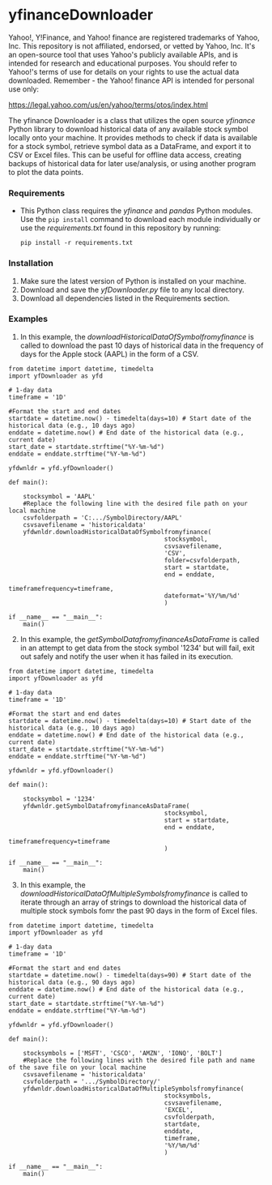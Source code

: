 # yfinanceDownloader

Yahoo!, Y!Finance, and Yahoo! finance are registered trademarks of Yahoo, Inc.
This repository is not affiliated, endorsed, or vetted by Yahoo, Inc. It's an open-source tool that uses Yahoo's publicly available APIs, and is intended for research and educational purposes.
You should refer to Yahoo!'s terms of use for details on your rights to use the actual data downloaded. Remember - the Yahoo! finance API is intended for personal use only:

https://legal.yahoo.com/us/en/yahoo/terms/otos/index.html


The yfinance Downloader is a class that utilizes the open source _yfinance_ Python library to download historical data of any available stock symbol locally onto your machine. It provides methods to check if data is available for a stock symbol, retrieve symbol data as a DataFrame, and export it to CSV or Excel files. This can be useful for offline data access, creating backups of historical data for later use/analysis, or using another program to plot the data points.

### Requirements

- This Python class requires the _yfinance_ and _pandas_ Python modules. Use the ````pip install```` command to download each module individually or use the _requirements.txt_ found in this repository by running:

    ````pip install -r requirements.txt ````

### Installation

1. Make sure the latest version of Python is installed on your machine.
2. Download and save the _yfDownloader.py_ file to any local directory.
3. Download all dependencies listed in the Requirements section.

### Examples

1. In this example, the _downloadHistoricalDataOfSymbolfromyfinance_ is called to download the past 10 days of historical data in the frequency of days for the Apple stock (AAPL) in the form of a CSV.
````
from datetime import datetime, timedelta
import yfDownloader as yfd

# 1-day data
timeframe = '1D'

#Format the start and end dates
startdate = datetime.now() - timedelta(days=10) # Start date of the historical data (e.g., 10 days ago)
enddate = datetime.now() # End date of the historical data (e.g., current date)
start_date = startdate.strftime("%Y-%m-%d")
enddate = enddate.strftime("%Y-%m-%d")

yfdwnldr = yfd.yfDownloader()

def main():
 
    stocksymbol = 'AAPL'
    #Replace the following line with the desired file path on your local machine
    csvfolderpath = 'C:.../SymbolDirectory/AAPL'
    csvsavefilename = 'historicaldata'
    yfdwnldr.downloadHistoricalDataOfSymbolfromyfinance(
                                           stocksymbol,
                                           csvsavefilename,
                                           'CSV',
                                           folder=csvfolderpath,
                                           start = startdate, 
                                           end = enddate, 
                                           timeframefrequency=timeframe,
                                           dateformat='%Y/%m/%d'
                                           )
    
if __name__ == "__main__":
    main()
````


2. In this example, the _getSymbolDatafromyfinanceAsDataFrame_ is called in an attempt to get data from the stock symbol '1234' but will fail, exit out safely and notify the user when it has failed in its execution.
````
from datetime import datetime, timedelta
import yfDownloader as yfd

# 1-day data
timeframe = '1D'

#Format the start and end dates
startdate = datetime.now() - timedelta(days=10) # Start date of the historical data (e.g., 10 days ago)
enddate = datetime.now() # End date of the historical data (e.g., current date)
start_date = startdate.strftime("%Y-%m-%d")
enddate = enddate.strftime("%Y-%m-%d")

yfdwnldr = yfd.yfDownloader()

def main():
 
    stocksymbol = '1234'
    yfdwnldr.getSymbolDatafromyfinanceAsDataFrame(
                                           stocksymbol,
                                           start = startdate, 
                                           end = enddate, 
                                           timeframefrequency=timeframe
                                           )
    
if __name__ == "__main__":
    main()
````


3. In this example, the _downloadHistoricalDataOfMultipleSymbolsfromyfinance_ is called to iterate through an array of strings to download the historical data of multiple stock symbols fomr the past 90 days in the form of Excel files.
````
from datetime import datetime, timedelta
import yfDownloader as yfd

# 1-day data
timeframe = '1D'

#Format the start and end dates
startdate = datetime.now() - timedelta(days=90) # Start date of the historical data (e.g., 90 days ago)
enddate = datetime.now() # End date of the historical data (e.g., current date)
start_date = startdate.strftime("%Y-%m-%d")
enddate = enddate.strftime("%Y-%m-%d")

yfdwnldr = yfd.yfDownloader()

def main():
 
    stocksymbols = ['MSFT', 'CSCO', 'AMZN', 'IONQ', 'BOLT']
    #Replace the following lines with the desired file path and name of the save file on your local machine
    csvsavefilename = 'historicaldata'
    csvfolderpath = '.../SymbolDirectory/'
    yfdwnldr.downloadHistoricalDataOfMultipleSymbolsfromyfinance(
                                           stocksymbols,
                                           csvsavefilename,
                                           'EXCEL',
                                           csvfolderpath,
                                           startdate, 
                                           enddate, 
                                           timeframe,
                                           '%Y/%m/%d'
                                           )
    
if __name__ == "__main__":
    main()
````

